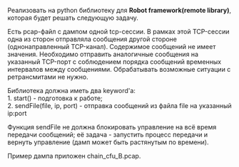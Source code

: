 Реализовать на python библиотеку для **Robot framework(remote library)**, которая будет решать следующую задачу.

Есть pcap-файл с дампом одной tcp-сессии. В рамках этой TCP-сессии одна из сторон отправляла сообщения другой 
стороне (однонаправленный TCP-канал).
Содержимое сообщений не имеет значения. 
Необходимо отправить аналогичные сообщения на указанный TCP-порт с соблюдением порядка сообщений временных 
интервалов между сообщениями. Обрабатывать возможные ситуации с ретрансмитами не нужно.
    
Библиотека должна иметь два keyword'а:     
    1. start() - подготовка к работе;     
    2. sendFile(file, ip, port) - отправка сообщений из файла file на     указанный ip:port     
    
Функция sendFile не должна блокировать управление на всё время передачи сообщений; 
её задача - запустить процесс передачи и вернуть управление (дамп может быть растянутым по времени).     
    
Пример дампа приложен chain_cfu_B.pcap.
